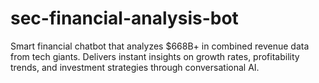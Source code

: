 # sec-financial-analysis-bot
Smart financial chatbot that analyzes $668B+ in combined revenue data from tech giants. Delivers instant insights on growth rates, profitability trends, and investment strategies through conversational AI.
